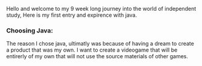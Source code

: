 Hello and welcome to my 9 week long journey into the world of independent study, Here is my first entry and expirence with java.
<br>
### Choosing Java:
The reason I chose java, ultimatly was because of having a dream to create a product that was my own. I want to create a videogame that will be entirerly of my own that will not use the source materials of other games. 

###